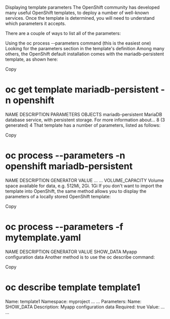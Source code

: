 Displaying template parameters
The OpenShift community has developed many useful OpenShift templates, to deploy a number of well-known services. Once the template is determined, you will need to understand which parameters it accepts.

There are a couple of ways to list all of the parameters:

Using the oc process --parameters command (this is the easiest one)
Looking for the parameters section in the template's definition
Among many others, the OpenShift default installation comes with the mariadb-persistent template, as shown here:

Copy
# oc get template mariadb-persistent -n openshift
NAME  DESCRIPTION  PARAMETERS OBJECTS
mariadb-persistent MariaDB database service, with persistent storage. For more information about... 8 (3 generated) 4
That template has a number of parameters, listed as follows:

Copy
# oc process --parameters -n openshift mariadb-persistent
NAME DESCRIPTION GENERATOR VALUE
...
<output omitted>
...
VOLUME_CAPACITY Volume space available for data, e.g. 512Mi, 2Gi. 1Gi
If you don't want to import the template into OpenShift, the same method allows you to display the parameters of a locally stored OpenShift template:

Copy
# oc process --parameters -f mytemplate.yaml
NAME        DESCRIPTION  GENERATOR    VALUE
SHOW_DATA   Myapp configuration data
Another method is to use the oc describe command:

Copy
# oc describe template template1
Name:        template1
Namespace:    myproject
...
<output omitted>
...
Parameters:
    Name:        SHOW_DATA
    Description:    Myapp configuration data
    Required:        true
    Value:        <none>
...
<output omitted>
...